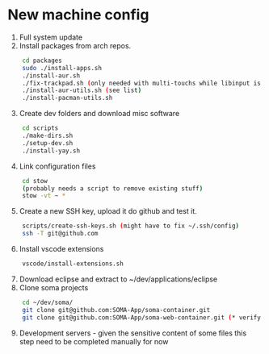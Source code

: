 # New machine config

1. Full system update
2. Install packages from arch repos. 
```bash
    cd packages
    sudo ./install-apps.sh
    ./install-aur.sh
    ./fix-trackpad.sh (only needed with multi-touchs while libinput is sucking...)
    ./install-aur-utils.sh (see list)
    ./install-pacman-utils.sh 
```
3. Create dev folders and download misc software
```bash
    cd scripts
    ./make-dirs.sh
    ./setup-dev.sh
    ./install-yay.sh
```
4. Link configuration files
```bash
    cd stow
    (probably needs a script to remove existing stuff)
    stow -vt ~ *
```
5. Create a new SSH key, upload it do github and test it.
```bash
    scripts/create-ssh-keys.sh (might have to fix ~/.ssh/config)
    ssh -T git@github.com
```
6. Install vscode extensions
```bash
    vscode/install-extensions.sh
```
7. Download eclipse and extract to ~/dev/applications/eclipse
8. Clone soma projects
```bash
    cd ~/dev/soma/
    git clone git@github.com:SOMA-App/soma-container.git
    git clone git@github.com:SOMA-App/soma-web-container.git (* verify scripts)
```
9. Development servers - given the sensitive content of some files this step need to be completed manually for now
